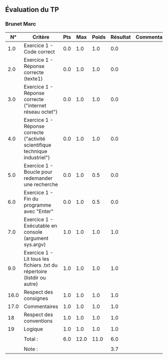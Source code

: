## Évaluation du TP ### Brunet Marc| N° | Critère | Pts | Max | Poids | Résultat | Commentaires ||----|---------|--------|-----|------|-------|--------------|| 1.0 | Exercice 1 - Code correct | 0.0 | 1.0 | 1.0 | 0.0 |  | | 2.0 | Exercice 1 - Réponse correcte (texte1) | 0.0 | 1.0 | 1.0 | 0.0 |  | | 3.0 | Exercice 1 - Réponse correcte ("internet réseau octet") | 0.0 | 1.0 | 1.0 | 0.0 |  | | 4.0 | Exercice 1 - Réponse correcte ("activité scientifique technique industriel") | 0.0 | 1.0 | 1.0 | 0.0 |  | | 5.0 | Exercice 1 - Boucle pour redemander une recherche | 0.0 | 1.0 | 0.5 | 0.0 |  | | 6.0 | Exercice 1 - Fin du programme avec "Enter" | 0.0 | 1.0 | 0.5 | 0.0 |  | | 7.0 | Exercice 1 - Exécutable en console (argument sys.argv) | 1.0 | 1.0 | 1.0 | 1.0 |  | | 9.0 | Exercice 1 - Lit tous les fichiers .txt du répertoire (listdir ou autre) | 1.0 | 1.0 | 1.0 | 1.0 |  | | 16.0 | Respect des consignes | 1.0 | 1.0 | 1.0 | 1.0 |  | | 17.0 | Commentaires | 1.0 | 1.0 | 1.0 | 1.0 |  | | 18 | Respect des conventions | 1.0 | 1.0 | 1.0 | 1.0 |  | | 19 | Logique | 1.0 | 1.0 | 1.0 | 1.0 |  | |  |  |  |  |  |  |  | |  | Total : | 6.0 | 12.0 | 11.0 | 6.0 |  | |  |  |  |  |  |  |  | |  | Note : |  |  |  | 3.7 |  | 